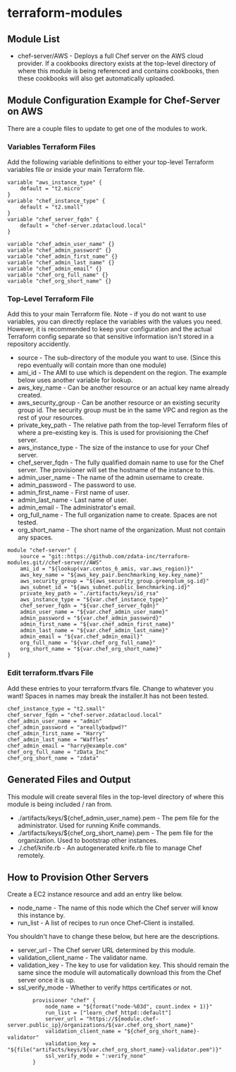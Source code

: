 # terraform-modules

## Module List
* chef-server/AWS - Deploys a full Chef server on the AWS cloud provider. If a cookbooks directory exists at the top-level directory of where this module is being referenced and contains cookbooks, then these cookbooks will also get automatically uploaded.

## Module Configuration Example for Chef-Server on AWS
There are a couple files to update to get one of the modules to work. 

### Variables Terraform Files
Add the following variable definitions to either your top-level Terraform variables file or inside your main Terraform file.
```
variable "aws_instance_type" {
    default = "t2.micro"
}
variable "chef_instance_type" {
    default = "t2.small"
}
variable "chef_server_fqdn" {
    default = "chef-server.zdatacloud.local"
}

variable "chef_admin_user_name" {}
variable "chef_admin_password" {}
variable "chef_admin_first_name" {}
variable "chef_admin_last_name" {}
variable "chef_admin_email" {}
variable "chef_org_full_name" {}
variable "chef_org_short_name" {}
```

### Top-Level Terraform File
Add this to your main Terraform file. Note - if you do not want to use variables, you can directly replace the variables with the values you need. However, it is recommended to keep your configuration and the actual Terraform config separate so that sensitive information isn't stored in a repository accidently.

* source - The sub-directory of the module you want to use. (Since this repo eventually will contain more than one module)
* ami_id - The AMI to use which is dependent on the region. The example below uses another variable for lookup.
* aws_key_name - Can be another resource or an actual key name already created.
* aws_security_group - Can be another resource or an existing security group id. The security group must be in the same VPC and region as the rest of your resources.
* private_key_path - The relative path from the top-level Terraform files of where a pre-existing key is. This is used for provisioning the Chef server.
* aws_instance_type - The size of the instance to use for your Chef server.
* chef_server_fqdn - The fully qualified domain name to use for the Chef server. The provisioner will set the hostname of the instance to this.
* admin_user_name - The name of the admin username to create.
* admin_password - The password to use.
* admin_first_name - First name of user.
* admin_last_name - Last name of user.
* admin_email - The administrator's email.
* org_full_name - The full organization name to create. Spaces are not tested.
* org_short_name - The short name of the organization. Must not contain any spaces.
```
module "chef-server" {
    source = "git::https://github.com/zdata-inc/terraform-modules.git//chef-server//AWS"
    ami_id = "${lookup(var.centos_6_amis, var.aws_region)}"
    aws_key_name = "${aws_key_pair.benchmarking_key.key_name}"
    aws_security_group = "${aws_security_group.greenplum_sg.id}"
    aws_subnet_id = "${aws_subnet.public_benchmarking.id}"
    private_key_path = "./artifacts/keys/id_rsa"
    aws_instance_type = "${var.chef_instance_type}"
    chef_server_fqdn = "${var.chef_server_fqdn}"
    admin_user_name = "${var.chef_admin_user_name}"
    admin_password = "${var.chef_admin_password}"
    admin_first_name = "${var.chef_admin_first_name}"
    admin_last_name = "${var.chef_admin_last_name}"
    admin_email = "${var.chef_admin_email}"
    org_full_name = "${var.chef_org_full_name}"
    org_short_name = "${var.chef_org_short_name}"
}
```

### Edit terraform.tfvars File
Add these entries to your terraform.tfvars file. Change to whatever you want! Spaces in names may break the installer.It has not been  tested.
```
chef_instance_type = "t2.small"
chef_server_fqdn = "chef-server.zdatacloud.local"
chef_admin_user_name = "admin"
chef_admin_password = "areallybadpwd?"
chef_admin_first_name = "Harry"
chef_admin_last_name = "Waffles"
chef_admin_email = "harry@example.com"
chef_org_full_name = "zData_Inc"
chef_org_short_name = "zdata"
```

## Generated Files and Output
This module will create several files in the top-level directory of where this module is being included / ran from.
* ./artifacts/keys/${chef_admin_user_name}.pem - The pem file for the administrator. Used for running Knife commands.
* ./artifacts/keys/${chef_org_short_name}.pem - The pem file for the organization. Used to bootstrap other instances.
* ./.chef/knife.rb - An autogenerated knife.rb file to manage Chef remotely.

## How to Provision Other Servers 
Create a EC2 instance resource and add an entry like below. 
* node_name - The name of this node which the Chef server will know this instance by.
* run_list - A list of recipes to run once Chef-Client is installed.

You shouldn't have to change these below, but here are the descriptions.
* server_url - The Chef server URL determined by this module.
* validation_client_name - The validator name.
* validation_key - The key to use for validation key. This should remain the same since the module will automatically download this from the Chef server once it is up.
* ssl_verify_mode - Whether to verify https certificates or not. 

```
        provisioner "chef" {
            node_name = "${format("node-%03d", count.index + 1)}"
            run_list = ["learn_chef_httpd::default"]
            server_url = "https://${module.chef-server.public_ip}/organizations/${var.chef_org_short_name}"
            validation_client_name = "${chef_org_short_name}-validator"
            validation_key = "${file("artifacts/keys/${var.chef_org_short_name}-validator.pem")}"
            ssl_verify_mode = ":verify_none"
        }
```
